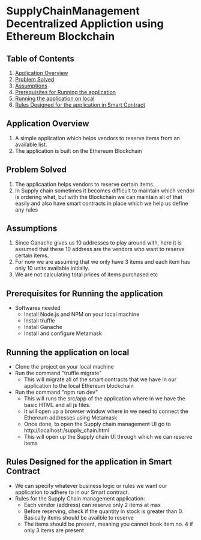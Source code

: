 # SupplyChainManagement Decentralized Appliction using Ethereum Blockchain

## Table of Contents
1. [Application Overview](#application-overview)
2. [Problem Solved](#problem-solved)
3. [Assumptions](#assumptions)
4. [Prerequisites for Running the application](#prerequisites-for-running-the-application)
5. [Running the application on local](#running-the-application-on-local)
6. [Rules Designed for the application in Smart Contract](#rules-designed-for-the-application-in-smart-contract)

## Application Overview
1. A simple application which helps vendors to reserve items from an available list.
2. The application is built on the Ethereum Blockchain


## Problem Solved
1. The applicaation helps vendors to reserve certain items.
2. In Supply chain sometimes it becomes difficult to maintain which vendor is ordering what, but with the Blockchain we can maintain all of that easily and also have smart contracts in place which we help us define any rules

## Assumptions
1. Since Ganache gives us 10 addresses to play around with, here it is assumed that these 10 address are the vendors who want to reserve certain items.
2. For now we are assuming that we only have 3 items and each item has only 10 units available initially.
3. We are not calculating total prices of items purchased etc

## Prerequisites for Running the application
- Softwares needed
  - Install Node.js and NPM on your local machine
  - Install truffle
  - Install Ganache
  - Install and configure Metamask

## Running the application on local
- Clone the project on your local machine
- Run the command "truffle migrate"
  -  This will migrate all of the smart contracts that we have in our application to the local Ethereum blockchain
- Run the command "npm run dev"
  -  This will runs the src/app of the application where in we have the basic HTML and all js files.
  -  It will open up a browser window where in we need to connect the Ethereum addresses using Metamask
  -  Once done, to open the Supply chain management UI go to http://localhost:<port>/supply_chain.html
  -  This will open up the Supply chain UI through which we can reserve items
  
## Rules Designed for the application in Smart Contract
  - We can specify whatever business logic or rules we want our application to adhere to in our Smart contract.
  - Rules for the Supply Chain management application:
    - Each vendor (address) can reserve only 2 items at max
    - Before reserving, check if the quantity in stock is greater than 0. Basically items should be availble to reserve
    - The items should be present, meaning you cannot book item no. 4 if only 3 items are present
  
  

